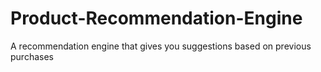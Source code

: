 # Product-Recommendation-Engine
A recommendation engine that gives you suggestions based on previous purchases
